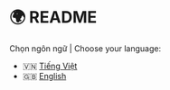 # 🌍 README

Chọn ngôn ngữ | Choose your language:

- 🇻🇳 [Tiếng Việt](README.vi.md)
- 🇬🇧 [English](README.en.md)
